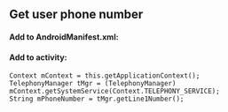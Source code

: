 ## Get user phone number

#### Add to AndroidManifest.xml:

<uses-permission android:name="android.permission.READ_PHONE_STATE"/> 

#### Add to activity:
```
Context mContext = this.getApplicationContext();
TelephonyManager tMgr = (TelephonyManager) mContext.getSystemService(Context.TELEPHONY_SERVICE);
String mPhoneNumber = tMgr.getLine1Number();
```